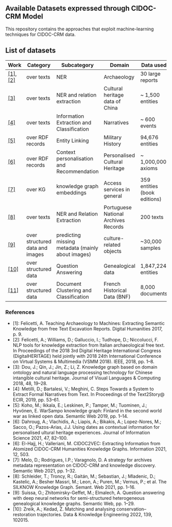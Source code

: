 ## Available Datasets expressed through CIDOC-CRM Model 

This repository contains the approaches  that exploit machine-learning techniques for CIDOC-CRM data. 

## List of datasets

| Work  | Category | Subcategory | Domain  | Data used |
|---|---|---|---|---|
| <a href="#ref-1">[1]</a>, <a href="#ref-2">[2]</a> | over texts | NER | Archaeology  | 30 large reports |
| <a href="#ref-3">[3]</a> | over texts | NER and relation extraction | Cultural heritage data of China | ~ 1,500 entities |
| <a href="#ref-4">[4]</a> | over texts | Information Extraction and Classification | Narratives  | ~ 600 events |
| <a href="#ref-5">[5]</a> | over RDF records | Entity Linking | Military History  | 94,676 entities |
| <a href="#ref-6">[6]</a> | over RDF records | Context personalisation and Recommendation| Personalised Cultural Heritage| ~ 1,000,000 axioms |
| <a href="#ref-7">[7]</a> | over KG | knowledge graph embeddings | Access services in general  | 359 entities (book editions) |
| <a href="#ref-8">[8]</a> | over texts | NER and Relation Extraction | Portuguese National Archives Records | 200 texts |
| <a href="#ref-9">[9]</a> | over structured data and images | predicting missing metadata (mainly about images) | culture-related objects  | ~30,000 samples |
| <a href="#ref-10">[10]</a> | over structured data | Question Answering | Genealogical data | 1,847,224 entities |
| <a href="#ref-11">[11]</a> | over structured data | Document Clustering and Classification | French Historical Data (BNF)  | 8,000 documents |

### References

<ul>
  <li id="ref-1">
    [1]: Felicetti, A. Teaching Archaeology to Machines: Extracting Semantic Knowledge from free Text Excavation Reports. Digital Humanities 2017, p. 9.
  </li>
  <li id="ref-2">
    [2]: Felicetti, A.; Williams, D.; Galluccio, I.; Tudhope, D.; Niccolucci, F. NLP tools for knowledge extraction from Italian archaeological free text. In Proceedings of the 2018 3rd Digital Heritage International Congress (DigitalHERITAGE) held jointly with 2018 24th International Conference on Virtual Systems & Multimedia (VSMM 2018). IEEE, 2018, pp. 1–8.
  </li>
  <li id="ref-3">
    [3]: Dou, J.; Qin, J.; Jin, Z.; Li, Z. Knowledge graph based on domain ontology and natural language processing technology for Chinese intangible cultural heritage. Journal of Visual Languages & Computing 2018, 48, 19–28.
  </li>
  <li id="ref-4">
    [4]: Metilli, D.; Bartalesi, V.; Meghini, C. Steps Towards a System to Extract Formal Narratives from Text. In Proceedings of the Text2Story@ ECIR, 2019, pp. 53–61.
  </li>
  <li id="ref-5">
    [5]: Koho, M.; Ikkala, E.; Leskinen, P.; Tamper, M.; Tuominen, J.; Hyvönen, E. WarSampo knowledge graph: Finland in the second world war as linked open data. Semantic Web 2019, pp. 1–14.
  </li>
   <li id="ref-5">
    [6]: Dahroug, A.; Vlachidis, A.; Liapis, A.; Bikakis, A.; Lopez-Nores, M.; Sacco, O.; Pazos-Arias, J.J. Using dates as contextual information for personalised ultural heritage experiences. Journal of Information Science 2021, 47, 82–100.
  </li>
  <li id="ref-7">
    [6]: El-Hajj, H.; Valleriani, M. CIDOC2VEC: Extracting Information from Atomized CIDOC-CRM Humanities Knowledge Graphs. Information 2021, 12, 503.
  </li>
  <li id="ref-8">
    [7]: Melo, D.; Rodrigues, I.P.; Varagnolo, D. A strategy for archives metadata representation on CIDOC-CRM and knowledge discovery. Semantic Web 2021, pp. 1–32.
  </li>
  <li id="ref-9">
    [8]: Schleider, T.; Troncy, R.; Gaitán, M.; Sebastian, J.; Mladenic, D.; Kastelic, A.; Besher Massri, M.; Leon, A.; Puren, M.; Vernus, P.; et al. The SILKNOW Knowledge Graph. Semant. Web 2021, pp. 1–16.
  </li>
  <li id="ref-10">
    [9]: Suissa, O.; Zhitomirsky-Geffet, M.; Elmalech, A. Question answering with deep neural networks for semi-structured heterogeneous genealogical knowledge graphs. Semantic Web, pp. 1–29.
  </li>
  <li id="ref-11">
    [10]: Zreik, A.; Kedad, Z. Matching and analysing conservation–restoration trajectories. Data & Knowledge Engineering 2022, 139, 102015.
  </li>
</ul>
